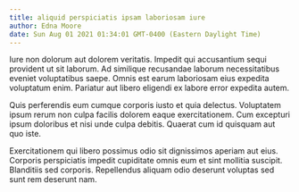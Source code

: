 ```yaml
---
title: aliquid perspiciatis ipsam laboriosam iure
author: Edna Moore
date: Sun Aug 01 2021 01:34:01 GMT-0400 (Eastern Daylight Time)
---
```

Iure non dolorum aut dolorem veritatis. Impedit qui accusantium sequi provident ut sit laborum. Ad similique recusandae laborum necessitatibus eveniet voluptatibus saepe. Omnis est earum laboriosam eius expedita voluptatum enim. Pariatur aut libero eligendi ex labore error expedita autem.

 Quis perferendis eum cumque corporis iusto et quia delectus. Voluptatem ipsum rerum non culpa facilis dolorem eaque exercitationem. Cum excepturi ipsum doloribus et nisi unde culpa debitis. Quaerat cum id quisquam aut quo iste.

 Exercitationem qui libero possimus odio sit dignissimos aperiam aut eius. Corporis perspiciatis impedit cupiditate omnis eum et sint mollitia suscipit. Blanditiis sed corporis. Repellendus aliquam odio deserunt voluptas sed sunt rem deserunt nam.